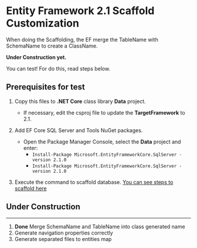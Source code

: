 # Entity Framework 2.1 Scaffold Customization
When doing the Scaffolding, the EF merge the TableName with SchemaName to create a ClassName. 

**Under Construction yet.**

You can test!
For do this, read steps below.

## Prerequisites for test

1. Copy this files to **.NET Core** class library **Data** project.
    - If necessary, edit the csproj file to update the **TargetFramework** to 2.1.

    
2. Add EF Core SQL Server and Tools NuGet packages.  
    - Open the Package Manager Console, select the **Data** project and enter:
        + `Install-Package Microsoft.EntityFrameworkCore.SqlServer -version 2.1.0`
		+ `Install-Package Microsoft.EntityFrameworkCore.SqlServer -version 2.1.0`
3. Execute the command to scaffold database. [You can see steps to scaffold here](https://docs.microsoft.com/en-us/ef/core/get-started/aspnetcore/existing-db)

## Under Construction
---------------------
1. **Done** Merge SchemaName and TableName into class generated name
2. Generate navigation properties correctly 
3. Generate separated files to entities map